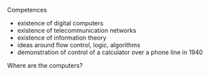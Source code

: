 Competences
- existence of digital computers
- existence of telecommunication networks
- existence of information theory
- ideas around flow control, logic, algorithms
- demonstration of control of a calculator over a phone line in 1940

Where are the computers?